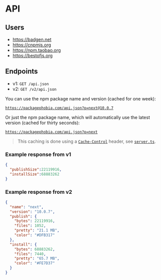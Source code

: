 # API

## Users

- https://badgen.net
- https://cnpmjs.org
- https://npm.taobao.org
- https://bestofjs.org

## Endpoints

- v1: `GET /api.json`
- v2: `GET /v2/api.json`

You can use the npm package name and version (cached for one week):

[`https://packagephobia.com/api.json?p=next@10.0.7`](https://packagephobia.com/api.json?p=next@10.0.7)

Or just the npm package name, which will automatically use the latest version (cached for thirty seconds):

[`https://packagephobia.com/api.json?p=next`](https://packagephobia.com/api.json?p=next)

> This caching is done using a [`Cache-Control`](https://developer.mozilla.org/en-US/docs/Web/HTTP/Headers/Cache-Control) header, see [`server.ts`](https://github.com/styfle/packagephobia/blob/main/src/server.ts).

### Example response from v1

```json
{
  "publishSize":22119916,
  "installSize":68883262
}
```

### Example response from v2

```json
{
  "name": "next",
  "version": "10.0.7",
  "publish": {
    "bytes": 22119916,
    "files": 1052,
    "pretty": "21.1 MB",
    "color": "#DFB317"
  },
  "install": {
    "bytes": 68883262,
    "files": 7440,
    "pretty": "65.7 MB",
    "color": "#FE7D37"
  }
}
```

